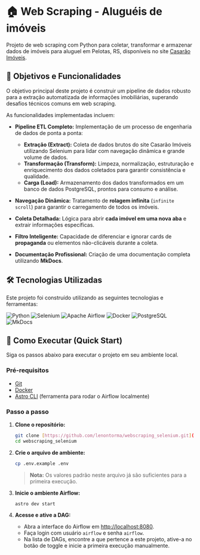 # 🏠 Web Scraping - Aluguéis de imóveis

Projeto de web scraping com Python para coletar, transformar e armazenar dados de imóveis para aluguel em Pelotas, RS, disponíveis no site [Casarão Imóveis](https://www.casaraoimoveis.com.br/).

## 🎯 Objetivos e Funcionalidades

O objetivo principal deste projeto é construir um pipeline de dados robusto para a extração automatizada de informações imobiliárias, superando desafios técnicos comuns em web scraping.

As funcionalidades implementadas incluem:

* **Pipeline ETL Completo:** Implementação de um processo de engenharia de dados de ponta a ponta:
    * **Extração (Extract):** Coleta de dados brutos do site Casarão Imóveis utilizando Selenium para lidar com navegação dinâmica e grande volume de dados.
    * **Transformação (Transform):** Limpeza, normalização, estruturação e enriquecimento dos dados coletados para garantir consistência e qualidade.
    * **Carga (Load):** Armazenamento dos dados transformados em um banco de dados PostgreSQL, prontos para consumo e análise.

* **Navegação Dinâmica:** Tratamento de **rolagem infinita** (`infinite scroll`) para garantir o carregamento de todos os imóveis.
* **Coleta Detalhada:** Lógica para abrir **cada imóvel em uma nova aba** e extrair informações específicas.
* **Filtro Inteligente:** Capacidade de diferenciar e ignorar cards de **propaganda** ou elementos não-clicáveis durante a coleta.
* **Documentação Profissional:** Criação de uma documentação completa utilizando **MkDocs**.

## 🛠️ Tecnologias Utilizadas

Este projeto foi construído utilizando as seguintes tecnologias e ferramentas:

![Python](https://img.shields.io/badge/Python-3776AB?style=for-the-badge&logo=python&logoColor=white)
![Selenium](https://img.shields.io/badge/Selenium-43B02A?style=for-the-badge&logo=selenium&logoColor=white)
![Apache Airflow](https://img.shields.io/badge/Apache_Airflow-017CEE?style=for-the-badge&logo=apache-airflow&logoColor=white)
![Docker](https://img.shields.io/badge/Docker-2496ED?style=for-the-badge&logo=docker&logoColor=white)
![PostgreSQL](https://img.shields.io/badge/PostgreSQL-4169E1?style=for-the-badge&logo=postgresql&logoColor=white)
![MkDocs](https://img.shields.io/badge/MkDocs-4A74A5?style=for-the-badge&logo=markdown&logoColor=white)

## 🚀 Como Executar (Quick Start)

Siga os passos abaixo para executar o projeto em seu ambiente local.

### Pré-requisitos

* [Git](https://git-scm.com/)
* [Docker](https://www.docker.com/products/docker-desktop/)
* [Astro CLI](https://docs.astronomer.io/astro/cli/install-cli) (ferramenta para rodar o Airflow localmente)

### Passo a passo

1.  **Clone o repositório:**
    ```bash
    git clone [https://github.com/lenontorma/webscraping_selenium.git](https://github.com/lenontorma/webscraping_selenium.git)
    cd webscraping_selenium
    ```

2.  **Crie o arquivo de ambiente:**
    ```bash
    cp .env.example .env
    ```
    > **Nota:** Os valores padrão neste arquivo já são suficientes para a primeira execução.

3.  **Inicie o ambiente Airflow:**
    ```bash
    astro dev start
    ```

4.  **Acesse e ative a DAG:**
    * Abra a interface do Airflow em [http://localhost:8080](http://localhost:8080).
    * Faça login com usuário `airflow` e senha `airflow`.
    * Na lista de DAGs, encontre a que pertence a este projeto, ative-a no botão de toggle e inicie a primeira execução manualmente.